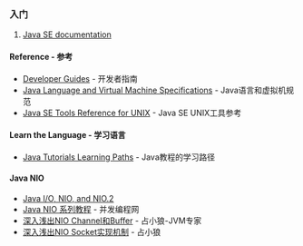 

### 入门
1. [Java SE documentation](http://docs.oracle.com/javase/8/)

#### Reference - 参考
* [Developer Guides](http://docs.oracle.com/javase/8/docs/index.html) - 开发者指南
* [Java Language and Virtual Machine Specifications](http://docs.oracle.com/javase/specs/index.html) - Java语言和虚拟机规范
* [Java SE Tools Reference for UNIX](http://docs.oracle.com/javase/8/docs/technotes/tools/unix/index.html) - Java SE UNIX工具参考

#### Learn the Language - 学习语言
* [Java Tutorials Learning Paths](http://docs.oracle.com/javase/tutorial/tutorialLearningPaths.html) - Java教程的学习路径

#### Java NIO
* [Java I/O, NIO, and NIO.2](http://docs.oracle.com/javase/8/docs/technotes/guides/io/index.html)
* [Java NIO 系列教程](http://ifeve.com/java-nio-all/) - 并发编程网
* [深入浅出NIO Channel和Buffer](http://www.jianshu.com/p/052035037297) - 占小狼-JVM专家
* [深入浅出NIO Socket实现机制](http://www.jianshu.com/p/0d497fe5484a) - 占小狼

